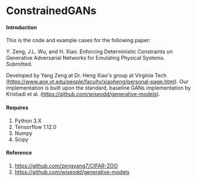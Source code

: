 # ConstrainedGANs

#### Introduction
This is the code and example cases for the following paper:

Y. Zeng, J.L. Wu, and H. Xiao. Enforcing Deterministic Constraints on Generative Adversarial Networks for Emulating Physical Systems. Submitted.

Developed by Yang Zeng at Dr. Heng Xiao's group at Virginia Tech (https://www.aoe.vt.edu/people/faculty/xiaoheng/personal-page.html). Our implementation is built upon the standard, baseline GANs implementation by Kristiadi et al. (https://github.com/wiseodd/generative-models).

#### Requires
1. Python 3.X
2. Tensorflow 1.12.0
3. Numpy 
4. Scipy


#### Reference

1. https://github.com/zengyang7/CIFAR-ZOO
2. https://github.com/wiseodd/generative-models
